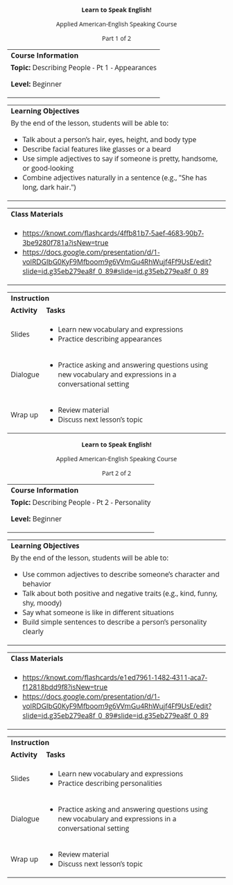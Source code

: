 
<style>
body {
  font-family: 'Open Sans', sans-serif;
}
.markdown-body table {
  display: table;
}
</style>
<p style="text-align: center">
<strong>Learn to Speak English!</strong>
</p>
<p style="text-align: center">
Applied American-English Speaking Course
</p>
<p style="text-align: center">
Part 1 of 2
</p>

<table>
  <tr>
   <td><strong>Course Information</strong>
   </td>
  </tr>
  <tr>
   <td><strong>Topic: </strong>Describing People - Pt 1 - Appearances
<p>
<strong>Level: </strong>Beginner
   </td>
  </tr>
</table>



<table>
  <tr>
   <td><strong>Learning Objectives</strong>
   </td>
  </tr>
  <tr>
   <td>By the end of the lesson, students will be able to:
<ul>

<li>Talk about a person’s hair, eyes, height, and body type</li>

<li>Describe facial features like glasses or a beard</li>

<li>Use simple adjectives to say if someone is pretty, handsome, or good-looking</li>

<li>Combine adjectives naturally in a sentence (e.g., "She has long, dark hair.")</li>
</ul>
   </td>
  </tr>
</table>



<table>
  <tr>
   <td><strong>Class Materials</strong>
   </td>
  </tr>
  <tr>
   <td>
<ul>

<li><a href="https://knowt.com/flashcards/4ffb81b7-5aef-4683-90b7-3be9280f781a?isNew=true">https://knowt.com/flashcards/4ffb81b7-5aef-4683-90b7-3be9280f781a?isNew=true</a></li>

<li><a href="https://docs.google.com/presentation/d/1-volRDGIbG0KyF9Mfboom9g6VVmGu4RhWujf4Ff9UsE/edit?slide=id.g35eb279ea8f_0_89#slide=id.g35eb279ea8f_0_89">https://docs.google.com/presentation/d/1-volRDGIbG0KyF9Mfboom9g6VVmGu4RhWujf4Ff9UsE/edit?slide=id.g35eb279ea8f_0_89#slide=id.g35eb279ea8f_0_89</a> </li>
</ul>
   </td>
  </tr>
</table>



<table>
  <tr>
   <td colspan="2" ><strong>Instruction</strong>
   </td>
  </tr>
  <tr>
   <td><strong>Activity</strong>
   </td>
   <td><strong>Tasks</strong>
   </td>
  </tr>
  <tr>
   <td>Slides
   </td>
   <td>
<ul>

<li>Learn new vocabulary and expressions</li>

<li>Practice describing appearances</li>
</ul>
   </td>
  </tr>
  <tr>
   <td>Dialogue
   </td>
   <td>
<ul>

<li>Practice asking and answering questions using new vocabulary and expressions in a conversational setting</li>
</ul>
   </td>
  </tr>
  <tr>
   <td>Wrap up
   </td>
   <td>
<ul>

<li>Review material</li>

<li>Discuss next lesson’s topic</li>
</ul>
   </td>
  </tr>
</table>


<p>

</p>
<p style="text-align: center">
<strong>Learn to Speak English!</strong>
</p>
<p style="text-align: center">
Applied American-English Speaking Course
</p>
<p style="text-align: center">
Part 2 of 2
</p>

<table>
  <tr>
   <td><strong>Course Information</strong>
   </td>
  </tr>
  <tr>
   <td><strong>Topic: </strong>Describing People - Pt 2 - Personality
<p>
<strong>Level: </strong>Beginner
   </td>
  </tr>
</table>



<table>
  <tr>
   <td><strong>Learning Objectives</strong>
   </td>
  </tr>
  <tr>
   <td>By the end of the lesson, students will be able to:
<ul>

<li>Use common adjectives to describe someone’s character and behavior</li>

<li>Talk about both positive and negative traits (e.g., kind, funny, shy, moody)</li>

<li>Say what someone is like in different situations</li>

<li>Build simple sentences to describe a person’s personality clearly</li>
</ul>
   </td>
  </tr>
</table>



<table>
  <tr>
   <td><strong>Class Materials</strong>
   </td>
  </tr>
  <tr>
   <td>
<ul>

<li><a href="https://knowt.com/flashcards/e1ed7961-1482-4311-aca7-f12818bdd9f8?isNew=true">https://knowt.com/flashcards/e1ed7961-1482-4311-aca7-f12818bdd9f8?isNew=true</a><span style="text-decoration:underline;"> </span></li>

<li><a href="https://docs.google.com/presentation/d/1-volRDGIbG0KyF9Mfboom9g6VVmGu4RhWujf4Ff9UsE/edit?slide=id.g35eb279ea8f_0_89#slide=id.g35eb279ea8f_0_89">https://docs.google.com/presentation/d/1-volRDGIbG0KyF9Mfboom9g6VVmGu4RhWujf4Ff9UsE/edit?slide=id.g35eb279ea8f_0_89#slide=id.g35eb279ea8f_0_89</a> </li>
</ul>
   </td>
  </tr>
</table>



<table>
  <tr>
   <td colspan="2" ><strong>Instruction</strong>
   </td>
  </tr>
  <tr>
   <td><strong>Activity</strong>
   </td>
   <td><strong>Tasks</strong>
   </td>
  </tr>
  <tr>
   <td>Slides
   </td>
   <td>
<ul>

<li>Learn new vocabulary and expressions</li>

<li>Practice describing personalities</li>
</ul>
   </td>
  </tr>
  <tr>
   <td>Dialogue
   </td>
   <td>
<ul>

<li>Practice asking and answering questions using new vocabulary and expressions in a conversational setting</li>
</ul>
   </td>
  </tr>
  <tr>
   <td>Wrap up
   </td>
   <td>
<ul>

<li>Review material</li>

<li>Discuss next lesson’s topic</li>
</ul>
   </td>
  </tr>
</table>

